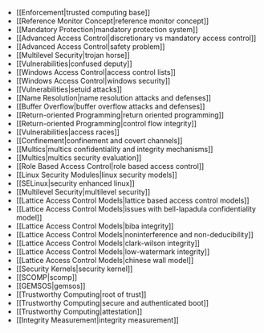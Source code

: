- [[Enforcement|trusted computing base]]
- [[Reference Monitor Concept|reference monitor concept]]
- [[Mandatory Protection|mandatory protection system]]
- [[Advanced Access Control|discretionary vs mandatory access control]]
- [[Advanced Access Control|safety problem]]
- [[Multilevel Security|trojan horse]]
- [[Vulnerabilities|confused deputy]]
- [[Windows Access Control|access control lists]]
- [[Windows Access Control|windows security]]
- [[Vulnerabilities|setuid attacks]]
- [[Name Resolution|name resolution attacks and defenses]]
- [[Buffer Overflow|buffer overflow attacks and defenses]]
- [[Return-oriented Programming|return oriented programming]]
- [[Return-oriented Programming|control flow integrity]]
- [[Vulnerabilities|access races]]
- [[Confinement|confinement and covert channels]]
- [[Multics|multics confidentiality and integrity mechanisms]]
- [[Multics|multics security evaluation]]
- [[Role Based Access Control|role based access control]]
- [[Linux Security Modules|linux security models]]
- [[SELinux|security enhanced linux]]
- [[Multilevel Security|multilevel security]]
- [[Lattice Access Control Models|lattice based access control models]]
- [[Lattice Access Control Models|issues with bell-lapadula confidentiality model]]
- [[Lattice Access Control Models|biba integrity]]
- [[Lattice Access Control Models|noninterference and non-deducibility]]
- [[Lattice Access Control Models|clark-wilson integrity]]
- [[Lattice Access Control Models|low-watermark integrity]]
- [[Lattice Access Control Models|chinese wall model]]
- [[Security Kernels|security kernel]]
- [[SCOMP|scomp]]
- [[GEMSOS|gemsos]]
- [[Trustworthy Computing|root of trust]]
- [[Trustworthy Computing|secure and authenticated boot]]
- [[Trustworthy Computing|attestation]]
- [[Integrity Measurement|integrity measurement]]